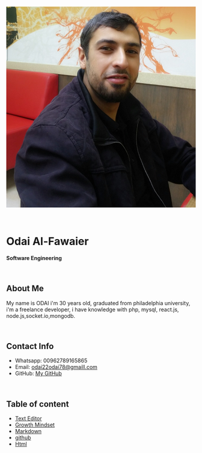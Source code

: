 
![img](assesst/myphoto.jpg)

<br/>

# Odai Al-Fawaier

**Software Engineering**


<br/>

## About Me

My name is ODAI i'm 30 years old, graduated from philadelphia university, i'm a freelance developer, i have knowledge with php, mysql, react.js, node.js,socket.io,mongodb.

<br/>

## Contact Info

* Whatsapp: 00962789165865
* Email: odai22odai78@gmaill.com
* GitHub: [My GitHub](https://github.com/odai1990)

<br/>

## Table of content


* [Text Editor](Read_lab01.md) 
* [Growth Mindset](Lab_02a.md) 
* [Markdown](Read_02a.md) 
* [github](Read_02b.md) 
* [Html](Read_03.md) 

<!-- * Read: lab 01 | [read](Read_lab01.md) |
* Lab: 02a | [lab](Lab_02a.md) |
* Read: 02a | [read](Read_02a.md) |
* Read: 02b | [read](Read_02b.md) |
* Read: 03 | [read](Read_03.md) | -->


